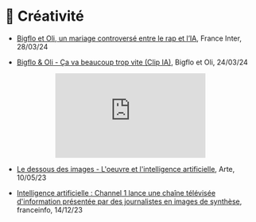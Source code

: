 <style>

   .iframe-wrapper {
  max-width: 60%;
  margin: auto; /* pour centrer le conteneur */
}

    /* Pour la gestion des iframes */
 .container {
  position: relative;
  overflow: hidden;
  width: 100%;
  padding-top: 56.25%; /* 16:9 Aspect Ratio (divide 9 by 16 = 0.5625) */
}
.responsive-iframe {
  position: absolute;
  top: 0;
  left: 0;
  bottom: 0;
  right: 0;
  width: 100%;
  height: 100%;
}
</style>

# 🎨 Créativité

- <a href="https://www.radiofrance.fr/franceinter/podcasts/un-monde-nouveau/un-monde-nouveau-du-jeudi-28-mars-2024-9880614" target="_blank">Bigflo et Oli, un mariage controversé entre le rap et l’IA</a>, France Inter, 28/03/24

- <a href="https://youtu.be/SIyGif6p1GQ" target="_blank">Bigflo & Oli - Ça va beaucoup trop vite (Clip IA)</a>,  Bigflo et Oli, 24/03/24

<div class="iframe-wrapper">
    <div class="container">
        <iframe class="responsive-iframe" width="300" height="150" src="https://www.youtube-nocookie.com/embed/SIyGif6p1GQ" title="Bigflo & Oli - Ça va beaucoup trop vite (Clip IA)" frameborder="0" allow="accelerometer; autoplay; clipboard-write; encrypted-media; gyroscope; picture-in-picture; web-share" allowfullscreen></iframe>
    </div>
</div>

- <a href="https://www.arte.tv/fr/videos/110342-003-A/le-dessous-des-images/" target="_blank">Le dessous des images - L'oeuvre et l'intelligence artificielle</a>, Arte, 10/05/23

- <a href="https://www.francetvinfo.fr/replay-radio/aujourd-hui-c-est-demain/intelligence-artificielle-channel-1-lance-une-chaine-televisee-d-information-presentee-par-des-faux-humains-en-images-de-synthese_6213984.html" target="_blank">Intelligence artificielle : Channel 1 lance une chaîne télévisée d'information présentée par des journalistes en images de synthèse</a>, franceinfo, 14/12/23